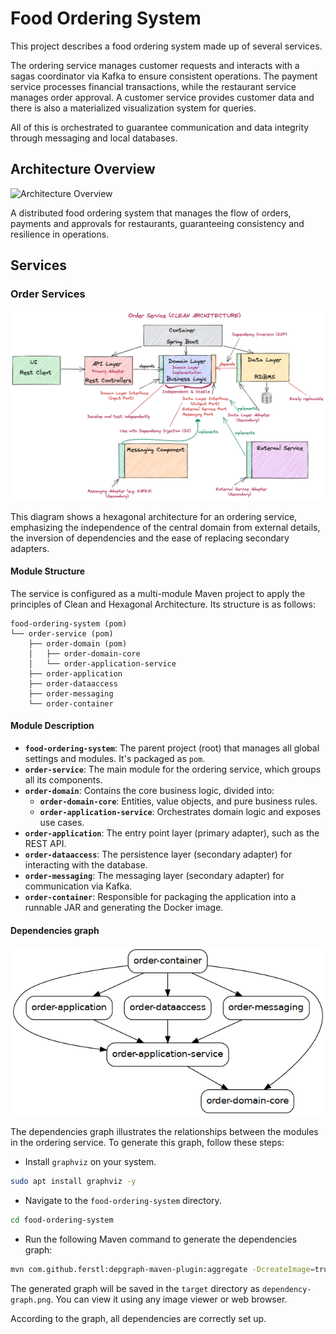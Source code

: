 # Food Ordering System

This project describes a food ordering system made up of several services.

The ordering service manages customer requests and interacts with a sagas coordinator via Kafka to ensure consistent operations. The payment service processes financial transactions, while the restaurant service manages order approval. A customer service provides customer data and there is also a materialized visualization system for queries.

All of this is orchestrated to guarantee communication and data integrity through messaging and local databases.

## Architecture Overview

![Architecture Overview](../docs/images/project-overview-section-1.png)

A distributed food ordering system that manages the flow of orders, payments and approvals for restaurants, guaranteeing consistency and resilience in operations.

## Services

### Order Services

![Order Service](../docs/images/order-service-hexagonal-section-2-share.png)

This diagram shows a hexagonal architecture for an ordering service, emphasizing the independence of the central domain from external details, the inversion of dependencies and the ease of replacing secondary adapters.

#### Module Structure

The service is configured as a multi-module Maven project to apply the principles of Clean and Hexagonal Architecture. Its structure is as follows:

```folder
food-ordering-system (pom)
└── order-service (pom)
    ├── order-domain (pom)
    │   ├── order-domain-core
    │   └── order-application-service
    ├── order-application
    ├── order-dataaccess
    ├── order-messaging
    └── order-container
```

#### Module Description

* **`food-ordering-system`**: The parent project (root) that manages all global settings and modules. It's packaged as `pom`.
* **`order-service`**: The main module for the ordering service, which groups all its components.
* **`order-domain`**: Contains the core business logic, divided into:
  * **`order-domain-core`**: Entities, value objects, and pure business rules.
  * **`order-application-service`**: Orchestrates domain logic and exposes use cases.
* **`order-application`**: The entry point layer (primary adapter), such as the REST API.
* **`order-dataaccess`**: The persistence layer (secondary adapter) for interacting with the database.
* **`order-messaging`**: The messaging layer (secondary adapter) for communication via Kafka.
* **`order-container`**: Responsible for packaging the application into a runnable JAR and generating the Docker image.

#### Dependencies graph

![Dependencies Graph](../docs/images/dependency-graph.png)

The dependencies graph illustrates the relationships between the modules in the ordering service. To generate this graph, follow these steps:

* Install `graphviz` on your system.

```bash
sudo apt install graphviz -y
```

* Navigate to the `food-ordering-system` directory.

```bash
cd food-ordering-system
```

* Run the following Maven command to generate the dependencies graph:

```bash
mvn com.github.ferstl:depgraph-maven-plugin:aggregate -DcreateImage=true -DreduceEdges=false -Dscope=compile "-Dincludes=com.food.ordering.system*:*"
```

The generated graph will be saved in the `target` directory as `dependency-graph.png`. You can view it using any image viewer or web browser.

According to the graph, all dependencies are correctly set up.
